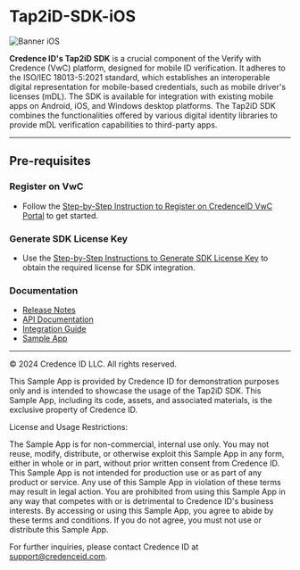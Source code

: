 # Tap2iD-SDK-iOS

![Banner iOS](https://github.com/user-attachments/assets/c70923d3-fa04-4706-82c5-f6334fe866c3)


**Credence ID's Tap2iD SDK** is a crucial component of the Verify with Credence (VwC) platform, designed for mobile ID verification. It adheres to the ISO/IEC 18013-5:2021 standard, which establishes an interoperable digital representation for mobile-based credentials, such as mobile driver's licenses (mDL). The SDK is available for integration with existing mobile apps on Android, iOS, and Windows desktop platforms. The Tap2iD SDK combines the functionalities offered by various digital identity libraries to provide mDL verification capabilities to third-party apps.

---

## Pre-requisites

### Register on VwC
- Follow the [Step-by-Step Instruction to Register on CredenceID VwC Portal](https://github.com/CredenceID/Tap2iD-SDK-iOS/wiki/`) to get started.

### Generate SDK License Key
- Use the [Step-by-Step Instructions to Generate SDK License Key](https://github.com/CredenceID/Tap2iD-SDK-iOS/wiki/Guide%E2%80%90to%E2%80%90Generate%E2%80%90License%E2%80%90Key) to obtain the required license for SDK integration.

### Documentation
- [Release Notes](https://github.com/CredenceID/Tap2iD-SDK-iOS/releases)
- [API Documentation](https://github.com/CredenceID/Tap2iD-SDK-iOS/wiki/Tap2iD-SDK-API-Documentation)
- [Integration Guide](https://github.com/CredenceID/Tap2iD-SDK-iOS/wiki/Guide-to-Integrate-Tap2iD-iOS-SDK)
- [Sample App](app)

---
© 2024 Credence ID LLC. All rights reserved.

This Sample App is provided by Credence ID for demonstration purposes only and is intended to showcase the usage of the Tap2iD SDK. This Sample App, including its code, assets, and associated materials, is the exclusive property of Credence ID.

License and Usage Restrictions:

The Sample App is for non-commercial, internal use only. You may not reuse, modify, distribute, or otherwise exploit this Sample App in any form, either in whole or in part, without prior written consent from Credence ID. This Sample App is not intended for production use or as part of any product or service. Any use of this Sample App in violation of these terms may result in legal action. You are prohibited from using this Sample App in any way that competes with or is detrimental to Credence ID's business interests. By accessing or using this Sample App, you agree to abide by these terms and conditions. If you do not agree, you must not use or distribute this Sample App.

For further inquiries, please contact Credence ID at support@credenceid.com.
